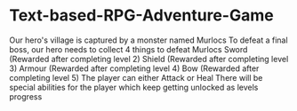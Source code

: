 # Text-based-RPG-Adventure-Game
Our hero's village is captured by a monster named Murlocs
To defeat a final boss, our hero needs to collect 4 things to defeat Murlocs
    Sword (Rewarded after completing level 2)
    Shield (Rewarded after completing level 3)
    Armour (Rewarded after completing level 4)
    Bow (Rewarded after completing level 5)
The player can either Attack or Heal
There will be special abilities for the player which keep getting unlocked as levels progress

